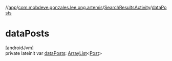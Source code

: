 //[app](../../../index.md)/[com.mobdeve.gonzales.lee.ong.artemis](../index.md)/[SearchResultsActivity](index.md)/[dataPosts](data-posts.md)

# dataPosts

[androidJvm]\
private lateinit var [dataPosts](data-posts.md): [ArrayList](https://kotlinlang.org/api/latest/jvm/stdlib/kotlin.collections/-array-list/index.html)<[Post](../-post/index.md)>
